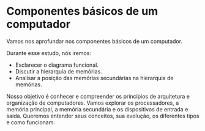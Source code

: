 # Componentes básicos de um computador

Vamos nos aprofundar nos componentes básicos de um computador.

Durante esse estudo, nós iremos:

- Esclarecer o diagrama funcional.
- Discutir a hierarquia de memórias.
- Analisar a posição das memórias secundárias na hierarquia de memórias.

Nosso objetivo é conhecer e compreender os princípios de arquitetura e organização de computadores. Vamos explorar os processadores, a memória principal, a memória secundária e os dispositivos de entrada e saída. Queremos entender seus conceitos, sua evolução, os diferentes tipos e como funcionam.
